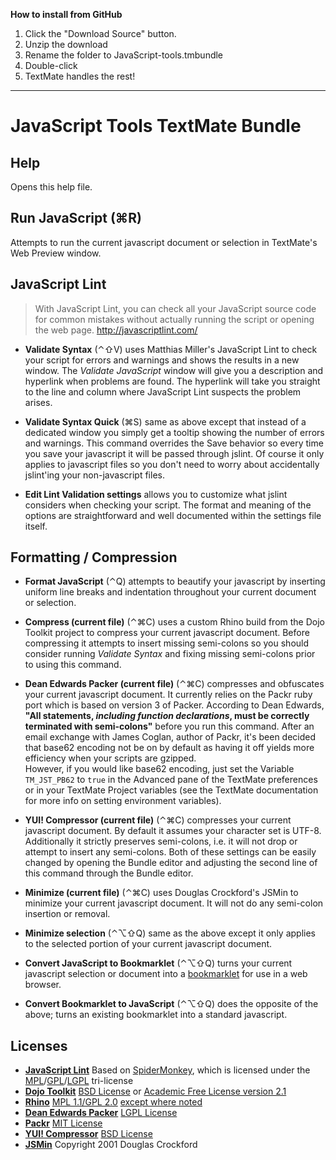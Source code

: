 **How to install from GitHub**

1. Click the "Download Source" button.
2. Unzip the download
3. Rename the folder to JavaScript-tools.tmbundle
4. Double-click
5. TextMate handles the rest!

---

JavaScript Tools TextMate Bundle
===

Help
---

Opens this help file.

Run JavaScript (⌘R)
---

Attempts to run the current javascript document or selection in TextMate's Web Preview window.

JavaScript Lint
---

> With JavaScript Lint, you can check all your JavaScript source code for common mistakes without actually running the script or opening the web page.
<http://javascriptlint.com/>

* **Validate Syntax** (⌃⇧V) uses Matthias Miller's JavaScript Lint to check your script for errors and warnings and shows the results in a new window. The *Validate JavaScript* window will give you a description and hyperlink when problems are found. The hyperlink will take you straight to the line and column where JavaScript Lint suspects the problem arises.

* **Validate Syntax Quick** (⌘S) same as above except that instead of a dedicated window you simply get a tooltip showing the number of errors and warnings. This command overrides the Save behavior so every time you save your javascript it will be passed through jslint. Of course it only applies to javascript files so you don't need to worry about accidentally jslint'ing your non-javascript files.

* **Edit Lint Validation settings** allows you to customize what jslint considers when checking your script. The format and meaning of the options are straightforward and well documented within the settings file itself.

Formatting / Compression
---

* **Format JavaScript** (⌃Q) attempts to beautify your javascript by inserting uniform line breaks and indentation throughout your current document or selection.

* **Compress (current file)** (⌃⌘C) uses a custom Rhino build from the Dojo Toolkit project to compress your current javascript document. Before compressing it attempts to insert missing semi-colons so you should consider running *Validate Syntax* and fixing missing semi-colons prior to using this command.

* **Dean Edwards Packer (current file)** (⌃⌘C) compresses and obfuscates your current javascript document. It currently relies on the Packr ruby port which is based on version 3 of Packer. According to Dean Edwards, **"All statements, *including function declarations*, must be correctly terminated with semi-colons"** before you run this command. After an email exchange with James Coglan, author of Packr, it's been decided that base62 encoding not be on by default as having it off yields more efficiency when your scripts are gzipped.  
However, if you would like base62 encoding, just set the Variable `TM_JST_PB62` to `true` in the Advanced pane of the TextMate preferences or in your TextMate Project variables (see the TextMate documentation for more info on setting environment variables).

* **YUI! Compressor (current file)** (⌃⌘C) compresses your current javascript document. By default it assumes your character set is UTF-8. Additionally it strictly preserves semi-colons, i.e. it will not drop or attempt to insert any semi-colons. Both of these settings can be easily changed by opening the Bundle editor and adjusting the second line of this command through the Bundle editor.

* **Minimize (current file)** (⌃⌘C) uses Douglas Crockford's JSMin to minimize your current javascript document. It will not do any semi-colon insertion or removal.

* **Minimize selection** (⌃⌥⇧Q) same as the above except it only applies to the selected portion of your current javascript document.

* **Convert JavaScript to Bookmarklet** (⌃⌥⇧Q) turns your current javascript selection or document into a [bookmarklet][bkml] for use in a web browser.

* **Convert Bookmarklet to JavaScript** (⌃⌥⇧Q) does the opposite of the above; turns an existing bookmarklet into a standard javascript.


Licenses
---

* **[JavaScript Lint][lint]** Based on [SpiderMonkey][smonk], which is licensed under the [MPL][mpl]/[GPL][gpl]/[LGPL][lgpl] tri-license
* **[Dojo Toolkit][dojo]** [BSD License][dbsd] or [Academic Free License version 2.1][dafl]
* **[Rhino][rhino]** [MPL 1.1/GPL 2.0][rmpl] [except where noted][radd]
* **[Dean Edwards Packer][pack]** [LGPL License][lgpl]
* **[Packr][packr]** [MIT License][mit]
* **[YUI! Compressor][yuic]** [BSD License][ybsd]
* **[JSMin][jsmin]** Copyright 2001 Douglas Crockford

[rhino]:  http://developer.mozilla.org/en/docs/Rhino_documentation
[rmpl]:   http://www.mozilla.org/MPL/
[radd]:   http://developer.mozilla.org/en/docs/Rhino_License
[dojo]:   http://dojotoolkit.org/docs/shrinksafe
[dbsd]:   http://trac.dojotoolkit.org/browser/dojo/trunk/LICENSE#L13
[dafl]:   http://trac.dojotoolkit.org/browser/dojo/trunk/LICENSE#L43
[pack]:   http://dean.edwards.name/packer/
[packr]:  http://blog.jcoglan.com/packr/
[lint]:   http://www.jslint.com/
[lgpl]:   http://creativecommons.org/licenses/LGPL/2.1/
[mit]:    http://www.opensource.org/licenses/mit-license
[yuic]:   http://developer.yahoo.com/yui/compressor/
[ybsd]:   http://developer.yahoo.com/yui/license.html
[jsmin]:  http://www.crockford.com/javascript/jsmin.html
[bkml]:   http://en.wikipedia.org/wiki/Bookmarklet
[mpl]:    http://www.mozilla.org/MPL/MPL-1.1.html
[gpl]:    http://www.gnu.org/copyleft/gpl.html
[lgpl]:   http://www.gnu.org/licenses/lgpl.html
[smonk]:  http://www.mozilla.org/js/spidermonkey/